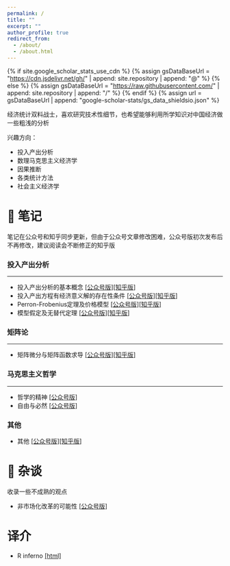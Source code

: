 ```yaml
---
permalink: /
title: ""
excerpt: ""
author_profile: true
redirect_from: 
  - /about/
  - /about.html
---
```


{% if site.google_scholar_stats_use_cdn %}
{% assign gsDataBaseUrl = "https://cdn.jsdelivr.net/gh/" | append: site.repository | append: "@" %}
{% else %}
{% assign gsDataBaseUrl = "https://raw.githubusercontent.com/" | append: site.repository | append: "/" %}
{% endif %}
{% assign url = gsDataBaseUrl | append: "google-scholar-stats/gs_data_shieldsio.json" %}

<span class='anchor' id='about-me'></span>

经济统计双料战士，喜欢研究技术性细节，也希望能够利用所学知识对中国经济做一些粗浅的分析

兴趣方向：
- 投入产出分析
- 数理马克思主义经济学
- 因果推断
- 各类统计方法
- 社会主义经济学  

# 📝 笔记

笔记在公众号和知乎同步更新，但由于公众号文章修改困难，公众号版初次发布后不再修改，建议阅读会不断修正的知乎版

### 投入产出分析
---
- 投入产出分析的基本概念
[[公众号版]](https://mp.weixin.qq.com/s/LH4QVdiMJWZ2umdLo9fCKg)[[知乎版]](https://zhuanlan.zhihu.com/p/712656391)
- 投入产出方程有经济意义解的存在性条件
[[公众号版]](https://mp.weixin.qq.com/s/eadBaI0ExAl3tk3WXXy_nw)[[知乎版]](https://zhuanlan.zhihu.com/p/712660692)
- Perron-Frobenius定理及价格模型
[[公众号版]](https://mp.weixin.qq.com/s/vs36FGN2_iU6Q4zDSoHSgw)[[知乎版]](https://zhuanlan.zhihu.com/p/712656391)
-	模型假定及无替代定理
[[公众号版]](https://mp.weixin.qq.com/s/v_6CQAEPwKW8uvaXOgA6cA)[[知乎版]](https://zhuanlan.zhihu.com/p/716125131)

### 矩阵论
---

- 矩阵微分与矩阵函数求导
[[公众号版]](https://mp.weixin.qq.com/s/PElyH3t6GHK5z8vd4b0R5Q)[[知乎版]](https://zhuanlan.zhihu.com/p/692195114)

### 马克思主义哲学
---

- 哲学的精神
[[公众号版]](https://mp.weixin.qq.com/s/pCnH43zxloHmrspNR8fzfg)
- 自由与必然
[[公众号版]](https://mp.weixin.qq.com/s/JSXJD9mnCcge9K1B7XHSCQ)

### 其他
- 其他
[[公众号版]]()[[知乎版]]()

# 📝 杂谈

收录一些不成熟的观点

- 非市场化改革的可能性
[[公众号版]](https://mp.weixin.qq.com/s/DzBRkPlM1_7ZWwEwvuVSoA)

# 译介
- R inferno
[[html]]((index.html))
